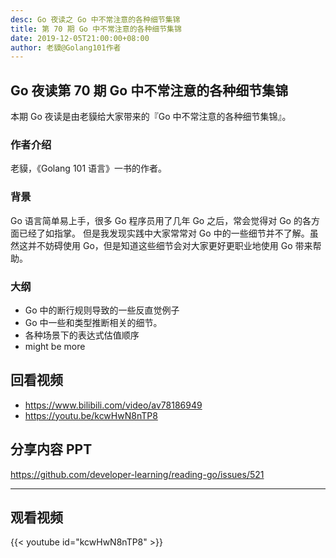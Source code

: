 ```yaml
---
desc: Go 夜读之 Go 中不常注意的各种细节集锦
title: 第 70 期 Go 中不常注意的各种细节集锦
date: 2019-12-05T21:00:00+08:00
author: 老貘@Golang101作者
---
```


## Go 夜读第 70 期 Go 中不常注意的各种细节集锦

本期 Go 夜读是由老貘给大家带来的『Go 中不常注意的各种细节集锦』。

### 作者介绍

老貘，《Golang 101 语言》一书的作者。

### 背景

Go 语言简单易上手，很多 Go 程序员用了几年 Go 之后，常会觉得对 Go 的各方面已经了如指掌。
但是我发现实践中大家常常对 Go 中的一些细节并不了解。虽然这并不妨碍使用 Go，但是知道这些细节会对大家更好更职业地使用 Go 带来帮助。

### 大纲

- Go 中的断行规则导致的一些反直觉例子
- Go 中一些和类型推断相关的细节。
- 各种场景下的表达式估值顺序
- might be more

## 回看视频

- https://www.bilibili.com/video/av78186949
- https://youtu.be/kcwHwN8nTP8

## 分享内容 PPT

https://github.com/developer-learning/reading-go/issues/521

---

## 观看视频

{{< youtube id="kcwHwN8nTP8" >}}
